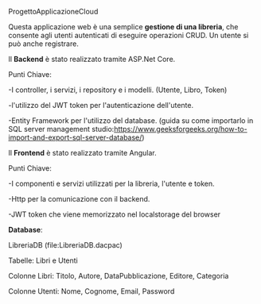 ProgettoApplicazioneCloud

Questa applicazione web è una semplice **gestione di una libreria**, che consente agli utenti autenticati di eseguire operazioni CRUD.
Un utente si può anche registrare.

Il **Backend** è stato realizzato tramite ASP.Net Core.

Punti Chiave:

-I controller, i servizi, i repository e i modelli. (Utente, Libro, Token)

-l'utilizzo del JWT token per l'autenticazione dell'utente.

-Entity Framework per l'utilizzo del database. (guida su come importarlo in SQL server management studio:https://www.geeksforgeeks.org/how-to-import-and-export-sql-server-database/)

Il **Frontend** è stato realizzato tramite Angular.

Punti Chiave:

-I componenti e servizi utilizzati per la libreria, l'utente e token.

-Http per la comunicazione con il backend.

-JWT token che viene memorizzato nel localstorage del browser

**Database**:

LibreriaDB (file:LibreriaDB.dacpac)

Tabelle: Libri e Utenti

Colonne Libri: Titolo, Autore, DataPubblicazione, Editore, Categoria

Colonne Utenti: Nome, Cognome, Email, Password
